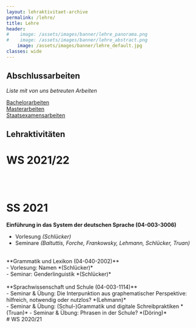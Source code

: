 ```yaml
---
layout: lehraktivitaet-archive
permalink: /lehre/
title: Lehre   
header:
#    image: /assets/images/banner/lehre_panorama.png
#    image: /assets/images/banner/lehre_abstract.png
    image: /assets/images/banner/lehre_default.jpg
classes: wide
---
```


## Abschlussarbeiten

*Liste mit von uns betreuten Arbeiten*

[Bachelorarbeiten](bachelor/) <br>
[Masterarbeiten](master) <br>
[Staatsexamensarbeiten](stex) 

## Lehraktivitäten

# WS 2021/22
<br>
<br>

# SS 2021
**Einführung in das System der deutschen Sprache (04-003-3006)** <br>
- Vorlesung *(Schlücker)* <br>
- Seminare *(Baltuttis, Forche, Frankowsky, Lehmann, Schlücker, Truan)*

<br>
**Grammatik und Lexikon (04-040-2002)**  <br>
- Vorlesung: Namen *(Schlücker)* <br> 
- Seminar: Genderlinguistik *(Schlücker)* <br>

<br>
**Sprachwissenschaft und Schule (04-003-1114)** <br>
- Seminar & Übung: Die Interpunktion aus graphematischer Perspektive: hilfreich, notwendig oder nutzlos? *(Lehmann)* <br>
- Seminar & Übung: (Schul-)Grammatik und digitale Schreibpraktiken *(Truan)*
- Seminar & Übung: Phrasen in der Schule? *(Döring)*
 
<br>
# WS 2020/21
